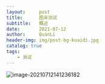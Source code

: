 ```yaml
---
layout:     post
title:      图床测试
subtitle:   概述
date:       2021-07-12
author:     QuanLi
header-img: img/post-bg-kuaidi.jpg
catalog: true
tags:
    - 测试
---
```


![image-20210712141236182](C:/Users/16227/AppData/Roaming/Typora/typora-user-images/image-20210712141236182.png)

